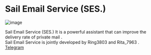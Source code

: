 # Sail Email Service (SES.)
![image](https://github.com/Ring3803/ses/blob/main/tlogo.png?raw=true)

Sail Email Service (SES.) It is a powerful assistant that can improve the delivery rate of private mail .<br>
Sail Email Service is jointly developed by Ring3803 and Rita_7963 .<br>
[Telegram](http://blog.csdn.net/guodongxiaren "Telegram") 

